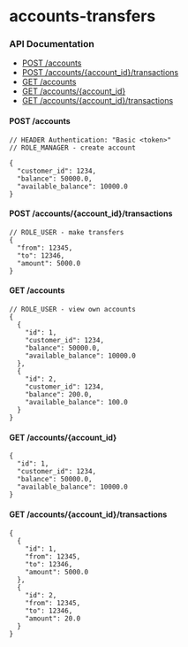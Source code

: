 # accounts-transfers

### API Documentation
* [POST /accounts](https://github.com/CS203-project/accounts-transfers#post-accounts)
* [POST /accounts/{account_id}/transactions](https://github.com/CS203-project/accounts-transfers#post-accountsaccount_idtransactions)
* [GET /accounts](https://github.com/CS203-project/accounts-transfers#get-accounts)
* [GET /accounts/{account_id}](https://github.com/CS203-project/accounts-transfers#get-accountsaccount_id)
* [GET /accounts/{account_id}/transactions](https://github.com/CS203-project/accounts-transfers#get-accountsaccount_idtransactions)

#### POST /accounts
```
// HEADER Authentication: "Basic <token>"
// ROLE_MANAGER - create account

{
  "customer_id": 1234,
  "balance": 50000.0,
  "available_balance": 10000.0
}
```
#### POST /accounts/{account_id}/transactions
```
// ROLE_USER - make transfers
{
  "from": 12345,
  "to": 12346,
  "amount": 5000.0
}
```
#### GET /accounts
```
// ROLE_USER - view own accounts
{
  {
    "id": 1,
    "customer_id": 1234,
    "balance": 50000.0,
    "available_balance": 10000.0
  },
  {
    "id": 2,
    "customer_id": 1234,
    "balance": 200.0,
    "available_balance": 100.0
  }
}
```
#### GET /accounts/{account_id}
```
{
  "id": 1,
  "customer_id": 1234,
  "balance": 50000.0,
  "available_balance": 10000.0
}
```
#### GET /accounts/{account_id}/transactions
```
{
  {
    "id": 1,
    "from": 12345,
    "to": 12346,
    "amount": 5000.0
  },
  {
    "id": 2,
    "from": 12345,
    "to": 12346,
    "amount": 20.0
  }
}
```
